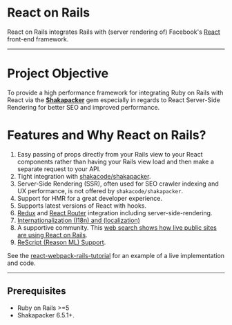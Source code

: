 # React on Rails

React on Rails integrates Rails with (server rendering of) Facebook's [React](https://github.com/facebook/react) front-end framework.

---

# Project Objective

To provide a high performance framework for integrating Ruby on Rails with React via the [**Shakapacker**](https://github.com/shakacode/shakapacker) gem especially in regards to React Server-Side Rendering for better SEO and improved performance.

# Features and Why React on Rails?

1. Easy passing of props directly from your Rails view to your React components rather than having your Rails view load and then make a separate request to your API.
1. Tight integration with [shakacode/shakapacker](https://github.com/shakacode/shakapacker).
1. Server-Side Rendering (SSR), often used for SEO crawler indexing and UX performance, is not offered by `shakacode/shakapacker`.
1. Support for HMR for a great developer experience.
1. Supports latest versions of React with hooks.
1. [Redux](https://redux.js.org/) and [React Router](https://reactrouter.com/) integration including server-side-rendering.
1. [Internationalization (I18n) and (localization)](../building-features/i18n.md)
1. A supportive community. This [web search shows how live public sites are using React on Rails](https://publicwww.com/websites/%22react-on-rails%22++-undeveloped.com+depth%3Aall/).
1. [ReScript (Reason ML) Support](https://github.com/shakacode/reason-react-on-rails-example).

See the [react-webpack-rails-tutorial](https://github.com/shakacode/react-webpack-rails-tutorial) for an example of a live implementation and code.

---

## Prerequisites

- Ruby on Rails >=5
- Shakapacker 6.5.1+.
